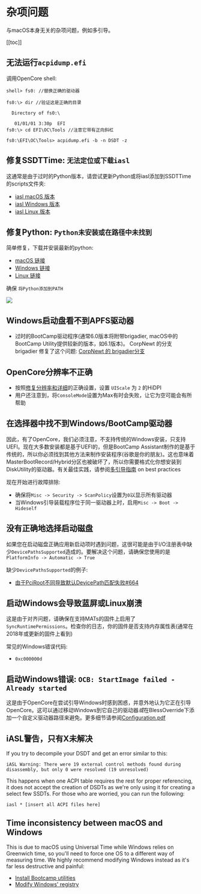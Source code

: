 # 杂项问题

与macOS本身无关的杂项问题，例如多引导。

[[toc]]

## 无法运行`acpidump.efi`

调用OpenCore shell:

```
shell> fs0: //替换正确的驱动器

fs0:\> dir //验证这是正确的目录

  Directory of fs0:\

   01/01/01 3:30p  EFI
fs0:\> cd EFI\OC\Tools //注意它带有正向斜杠

fs0:\EFI\OC\Tools> acpidump.efi -b -n DSDT -z
```

## 修复SSDTTime: `无法定位或下载iasl`

这通常是由于过时的Python版本，请尝试更新Python或将iasl添加到SSDTTime的scripts文件夹:

* [iasl macOS 版本](https://bitbucket.org/RehabMan/acpica/downloads/iasl.zip)
* [iasl Windows 版本](https://acpica.org/downloads/binary-tools)
* [iasl Linux 版本](http://amdosx.kellynet.nl/iasl.zip)

## 修复Python: `Python未安装或在路径中未找到`

简单修复，下载并安装最新的python:

* [macOS 链接](https://www.python.org/downloads/macos)
* [Windows 链接](https://www.python.org/downloads/windows/)
* [Linux 链接](https://www.python.org/downloads/source/)

确保 `将Python添加到PATH`

![](../../images/troubleshooting/troubleshooting-md/python-path.png)

## Windows启动盘看不到APFS驱动器

* 过时的BootCamp驱动程序(通常6.0版本将附带brigadier, macOS中的BootCamp Utility提供较新的版本，如6.1版本)。 CorpNewt 的分支 brigadier 修复了这个问题: [CorpNewt 的 brigadier分支](https://github.com/corpnewt/brigadier)

## OpenCore分辨率不正确

* 按照[修复分辨率和详细](https://sumingyd.github.io/OpenCore-Post-Install/cosmetic/verbose.html)的正确设置，设置 `UIScale` 为 `2` 的HiDPI
* 用户还注意到，将`ConsoleMode`设置为Max有时会失败，让它为空可能会有所帮助

## 在选择器中找不到Windows/BootCamp驱动器

因此，有了OpenCore，我们必须注意，不支持传统的Windows安装，只支持UEFI。现在大多数安装都是基于UEFI的，但是BootCamp Assistant制作的是基于传统的，所以你必须找到其他方法来制作安装程序(谷歌是你的朋友)。这也意味着MasterBootRecord/Hybrid分区也被破坏了，所以你需要格式化你想安装到DiskUtility的驱动器。有关最佳实践，请参阅[多引导指南](https://sumingyd.github.io/OpenCore-Multiboot/) on best practices

现在开始进行故障排除:

* 确保将`Misc -> Security -> ScanPolicy`设置为`0`以显示所有驱动器
* 当Windows引导装载程序位于同一驱动器上时，启用`Misc -> Boot -> Hideself`

## 没有正确地选择启动磁盘

如果您在启动磁盘正确应用新启动项时遇到问题，这很可能是由于I/O注册表中缺少`DevicePathsSupported`造成的。要解决这个问题，请确保您使用的是`PlatformInfo -> Automatic -> True`

缺少`DevicePathsSupported`的例子:

* [由于PciRoot不同导致默认DevicePath匹配失败#664](https://github.com/acidanthera/bugtracker/issues/664#issuecomment-663873846)

## 启动Windows会导致蓝屏或Linux崩溃

这是由于对齐问题，请确保在支持MATs的固件上启用了`SyncRuntimePermissions`。检查你的日志，你的固件是否支持内存属性表(通常在2018年或更新的固件上看到)

常见的Windows错误代码:

* `0xc000000d`

## 启动Windows错误: `OCB: StartImage failed - Already started`

这是由于OpenCore在尝试引导Windows时感到困惑，并意外地认为它正在引导OpenCore。这可以通过移动Windows到它自己的驱动器*或*在BlessOverride下添加一个自定义驱动器路径来避免。更多细节请参阅[Configuration.pdf](https://github.com/acidanthera/OpenCorePkg/blob/master/Docs/Configuration.pdf)

## iASL警告，只有X未解决

If you try to decompile your DSDT and get an error similar to this:

```
iASL Warning: There were 19 external control methods found during disassembly, but only 0 were resolved (19 unresolved)
```

This happens when one ACPI table requires the rest for proper referencing, it does not accept the creation of DSDTs as we're only using it for creating a select few SSDTs. For those who are worried, you can run the following:

```
iasl * [insert all ACPI files here]
```

## Time inconsistency between macOS and Windows

This is due to macOS using Universal Time while Windows relies on Greenwich time, so you'll need to force one OS to a different way of measuring time. We highly recommend modifying Windows instead as it's far less destructive and painful:

* [Install Bootcamp utilities](https://dortania.github.io/OpenCore-Post-Install/multiboot/bootcamp.html)
* [Modify Windows' registry](https://superuser.com/q/494432)
